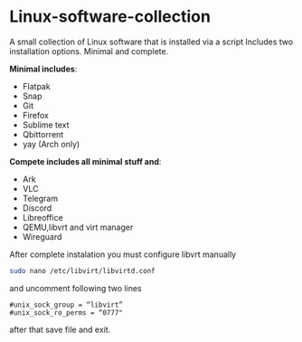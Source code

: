 # Linux-software-collection
A small collection of Linux software that is installed via a script
Includes two installation options. Minimal and complete.

**Minimal includes**:
- Flatpak
- Snap
- Git
- Firefox
- Sublime text
- Qbittorrent
- yay (Arch only)

**Compete includes all minimal stuff and**:
- Ark
- VLC
- Telegram
- Discord 
- Libreoffice
- QEMU,libvrt and virt manager
- Wireguard

After complete instalation you must configure libvrt manually
```bash 
sudo nano /etc/libvirt/libvirtd.conf
```
and uncomment following two lines 
```
#unix_sock_group = “libvirt”
#unix_sock_ro_perms = “0777"
```
after that save file and exit.
